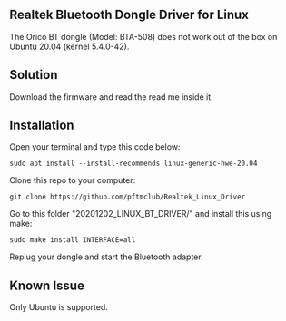 ## Realtek Bluetooth Dongle Driver for Linux

The Orico BT dongle (Model: BTA-508) does not work out of the box on Ubuntu 20.04 (kernel 5.4.0-42).

## Solution

Download the firmware and read the read me inside it.

## Installation

Open your terminal and type this code below:

``` shell
sudo apt install --install-recommends linux-generic-hwe-20.04
```

Clone this repo to your computer:

``` shell
git clone https://github.com/pftmclub/Realtek_Linux_Driver
```

Go to this folder "20201202_LINUX_BT_DRIVER/" and install this using make:

``` shell
sudo make install INTERFACE=all
```

Replug your dongle and start the Bluetooth adapter. 

## Known Issue

Only Ubuntu is supported.
